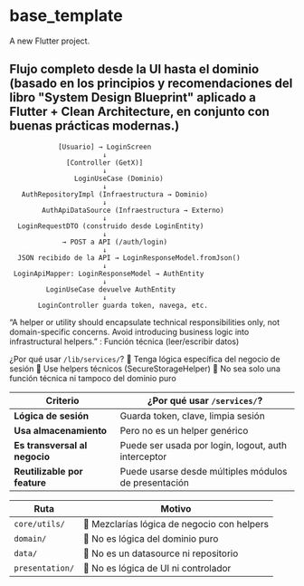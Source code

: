 # base_template

A new Flutter project.

## Flujo completo desde la UI hasta el dominio (basado en los principios y recomendaciones del libro "System Design Blueprint" aplicado a Flutter + Clean Architecture, en conjunto con buenas prácticas modernas.)

                [Usuario] → LoginScreen
                           ↓
                  [Controller (GetX)]
                           ↓
                    LoginUseCase (Dominio)
                           ↓
       AuthRepositoryImpl (Infraestructura → Dominio)
                           ↓
            AuthApiDataSource (Infraestructura → Externo)
                           ↓
      LoginRequestDTO (construido desde LoginEntity)
                           ↓
                 → POST a API (/auth/login)
                           ↓
      JSON recibido de la API → LoginResponseModel.fromJson()
                           ↓
     LoginApiMapper: LoginResponseModel → AuthEntity
                           ↓
             LoginUseCase devuelve AuthEntity
                           ↓
           LoginController guarda token, navega, etc.

“A helper or utility should encapsulate technical responsibilities only, not domain-specific concerns. Avoid introducing business logic into infrastructural helpers.” : Función técnica (leer/escribir datos)

¿Por qué usar `/lib/services/`?
🔁 Tenga lógica específica del negocio de sesión
🧩 Use helpers técnicos (SecureStorageHelper)
🎯 No sea solo una función técnica ni tampoco del dominio puro

| Criterio                      | ¿Por qué usar `/services/`?                          |
| ----------------------------- | ---------------------------------------------------- |
| **Lógica de sesión**          | Guarda token, clave, limpia sesión                   |
| **Usa almacenamiento**        | Pero no es un helper genérico                        |
| **Es transversal al negocio** | Puede ser usada por login, logout, auth interceptor  |
| **Reutilizable por feature**  | Puede usarse desde múltiples módulos de presentación |

| Ruta            | Motivo                                      |
| --------------- | ------------------------------------------- |
| `core/utils/`   | 🔴 Mezclarías lógica de negocio con helpers |
| `domain/`       | 🔴 No es lógica del dominio puro            |
| `data/`         | 🔴 No es un datasource ni repositorio       |
| `presentation/` | 🔴 No es lógica de UI ni controlador        |
